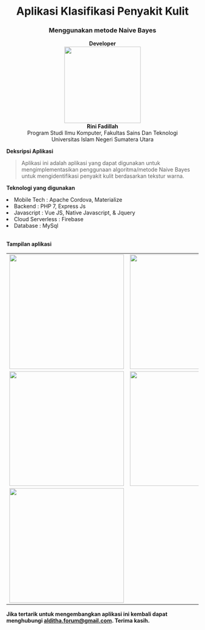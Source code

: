 <h1 align="center">Aplikasi Klasifikasi Penyakit Kulit</h1>
<h3 align="center">Menggunakan metode Naive Bayes</h3>

<p align="center">
<b>Developer</b> <br>
<img src="https://s3-id-jkt-1.kilatstorage.id/nadhamedia/developer/Rini_Fadillah.jpeg" width="200px"><br/>
<b>Rini Fadillah</b><br/>
Program Studi Ilmu Komputer, Fakultas Sains Dan Teknologi<br/>
Universitas Islam Negeri Sumatera Utara
</p>

<b>Deksripsi Aplikasi</b>
> Aplikasi ini adalah aplikasi yang dapat digunakan untuk mengimplementasikan penggunaan algoritma/metode Naive Bayes untuk mengidentifikasi penyakit kulit berdasarkan tekstur warna.

<b>Teknologi yang digunakan</b>
<li>Mobile Tech : Apache Cordova, Materialize</li>
<li>Backend : PHP 7, Express Js</li>
<li>Javascript : Vue JS, Native Javascript, & Jquery</li>
<li>Cloud Serverless : Firebase</li>
<li>Database : MySql</li>
<br/>

<b>Tampilan aplikasi</b>
<table>
<tr>
<td><img src="https://s3-id-jkt-1.kilatstorage.id/nadhamedia/ss-aplikasi-skripsi/rini-fadillah/login.jpg" width="300px;"></td>
<td><img src="https://s3-id-jkt-1.kilatstorage.id/nadhamedia/ss-aplikasi-skripsi/rini-fadillah/daftar_penyakit.jpg" width="300px;"></td>
</tr>
<tr>
<td><img src="https://s3-id-jkt-1.kilatstorage.id/nadhamedia/ss-aplikasi-skripsi/rini-fadillah/dasbor.jpg" width="300px;"></td>
<td><img src="https://s3-id-jkt-1.kilatstorage.id/nadhamedia/ss-aplikasi-skripsi/rini-fadillah/pengujian_awal.jpg" width="300px;"></td>
</tr>
<tr>
<td><img src="https://s3-id-jkt-1.kilatstorage.id/nadhamedia/ss-aplikasi-skripsi/rini-fadillah/pengujian_mid.jpg" width="300px"></td>
<td></td>
</tr>
</table>

<b>Jika tertarik untuk mengembangkan aplikasi ini kembali dapat menghubungi alditha.forum@gmail.com. Terima kasih.</b>